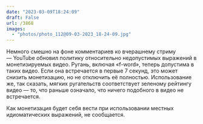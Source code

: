 ```yaml
---
date: "2023-03-09T18:24:09"
draft: False
url: /3868
images:
  - "photos/photo_112@09-03-2023_18-24-09.jpg"
---
```


Немного смешно на фоне комментариев ко вчерашнему стриму — YouTube обновил политику относительно недопустимых выражений в монетизируемых видео. Ругань, включая «f-word», теперь допустима в таких видео. Если она встречается в первые 7 секунд, это может снизить монетизацию, но не отключить её полностью. Использование же, так сказать, мягких ругательств соответствует зеленому рейтингу видео — то, что раньше означало, что ничего подобного в видео не встречается. 

Как монетизация будет себя вести при использовании местных идиоматических выражений, не сообщается.
